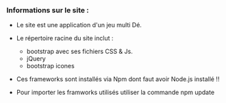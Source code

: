 ### Informations sur le site :
* Le site est une application d'un jeu multi Dé.
* Le répertoire racine du site inclut :
  * bootstrap avec ses fichiers CSS & Js.
  * jQuery 
  * bootstrap icones 
  
  
* Ces frameworks sont installés via Npm dont faut avoir Node.js installé !!
* Pour importer les framworks utilisés utiliser la commande npm update 

